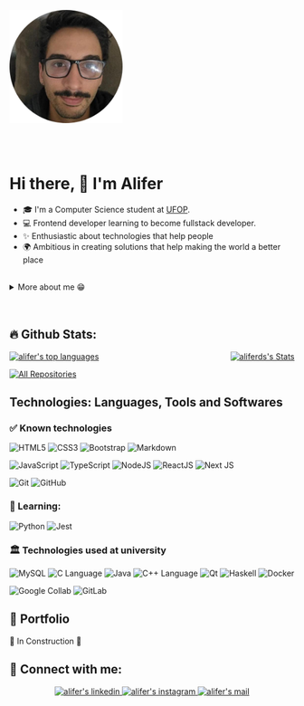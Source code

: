 
<img 
  src= "images/selfie.png"
  width= "200"
  alt="Alifer's photo"
  style="text-align: center;"
/>

<br>
<br>

# Hi there, 👋 I'm Alifer #


- 🎓 I'm a Computer Science student at 
<a href="https://ufop.br/">UFOP</a>.
- 💻 Frontend developer learning to become fullstack developer.
- ✨ Enthusiastic about technologies that help people
- 🌍 Ambitious in creating solutions that help making the world a better place

<br>

<details>
  <summary>More about me 😁</summary>

  - 🔭 I’m currently looking for a job.
  - 💬 Ask me about <b>html5</b>, <b>css3</b> and <b>javascript</b>.
  - 🌱 Nature lover who enjoys hiking and waterfalls
  - 🤓 <i>Nerd</i> fan of animes, sci-fi and fantasy worlds
  - ✍️ Always seeking new knowledge

</details>

<br>

<br>

## 🔥 Github Stats: ##

<div style= "display: flex;
             justify-content: space-between;">

  <a href="https://github.com/aliferds">
    <img 
      src="https://github-readme-stats.vercel.app/api/top-langs/?username=aliferds&theme=vision-friendly-dark&show_icons=true&hide_border=true&layout=compact"
      alt="alifer's top languages" />
  </a>

  <a href="https://github.com/aliferds">
    <img 
      src="https://github-readme-stats.vercel.app/api?username=aliferds&theme=vision-friendly-dark&show_icons=true&hide_border=true&count_private=true"
      alt="aliferds's Stats" />
  </a>


</div>

<p align="left">
  <a href="https://github.com/aliferds?tab=repositories">
    <img 
      alt="All Repositories" 
      title="All Repositories" 
      src="https://custom-icon-badges.herokuapp.com/badge/-All%20Repos-2962FF?style=for-the-badge&logoColor=white&logo=repo"/>
  </a>
</p>

## Technologies: Languages, Tools and Softwares ##

### ✅ Known technologies ###

![HTML5](https://img.shields.io/badge/html5-%23E34F26.svg?style=for-the-badge&logo=html5&logoColor=white)
![CSS3](https://img.shields.io/badge/css3-%231572B6.svg?style=for-the-badge&logo=css3&logoColor=white)
![Bootstrap](https://img.shields.io/badge/bootstrap-%23563D7C.svg?style=for-the-badge&logo=bootstrap&logoColor=white)
![Markdown](https://img.shields.io/badge/markdown-%23000000.svg?style=for-the-badge&logo=markdown&logoColor=white)

![JavaScript](https://img.shields.io/badge/javascript-%23323330.svg?style=for-the-badge&logo=javascript&logoColor=%23F7DF1E)
![TypeScript](https://img.shields.io/badge/typescript-%23007ACC.svg?style=for-the-badge&logo=typescript&logoColor=white)
![NodeJS](https://img.shields.io/badge/node.js-6DA55F?style=for-the-badge&logo=node.js&logoColor=white)
![ReactJS](https://img.shields.io/badge/react-%2320232a.svg?style=for-the-badge&logo=react&logoColor=%2361DAFB)
![Next JS](https://img.shields.io/badge/Next-black?style=for-the-badge&logo=next.js&logoColor=white)

![Git](https://img.shields.io/badge/git-%23F05033.svg?style=for-the-badge&logo=git&logoColor=white)
![GitHub](https://img.shields.io/badge/github-%23121011.svg?style=for-the-badge&logo=github&logoColor=white)


### 🚀 Learning: ###

![Python](https://img.shields.io/badge/python-3670A0?style=for-the-badge&logo=python&logoColor=ffdd54)
![Jest](https://img.shields.io/badge/jest-997781?style=for-the-badge&logo=jest&logoColor=9c4860)


### 🏛️ Technologies used at university ###

![MySQL](https://img.shields.io/badge/-MySQL-FFF?logo=MySQL&style=for-the-badge)
![C Language](https://img.shields.io/badge/C-004488?logo=C&style=for-the-badge)
![Java](https://img.shields.io/badge/-Java-FFF?style=for-the-badge&logoColor=f9ab00)
![C++ Language](https://img.shields.io/badge/C++-3b2e58?logo=cplusplus&style=for-the-badge)
![Qt](https://img.shields.io/badge/-qt-FFF?logo=qt&style=for-the-badge)
![Haskell](https://img.shields.io/badge/-Haskell-5e5086?logo=Haskell&style=for-the-badge)
![Docker](https://img.shields.io/badge/-Docker-FFFFFF?logo=Docker&style=for-the-badge)



![Google Collab](https://img.shields.io/badge/-Collab-262626?logo=googlecolab&style=for-the-badge&logoColor=f9ab00)
![GitLab](https://img.shields.io/badge/-GitLab-f9ab00?logo=Gitlab&style=for-the-badge&logoColor=red)

## 💼 Portfolio ##

🚧 In Construction 🚧


## 🔗 Connect with me: ##
<p align="center">
  <a href="https://www.linkedin.com/in/aliferduarte">
    <img 
      alt="alifer's linkedin" 
      src= "https://img.shields.io/badge/linkedin-%230077B5.svg?style=for-the-badge&logo=linkedin&logoColor=white" />
  </a>
  <a href="https://www.instagram.com/alifer.ds/">
    <img 
      alt="alifer's instagram" 
      src= "https://img.shields.io/badge/Instagram-%23FE8D83.svg?style=for-the-badge&logo=Instagram&logoColor=white" />
  </a>
  <a href="mailto:aliferduartesilva@gmail.com">
    <img 
      alt="alifer's mail" 
      src= "https://img.shields.io/badge/email-%23FFF.svg?style=for-the-badge&logo=gmail&logoColor=d45041" />
  </a>
</p>